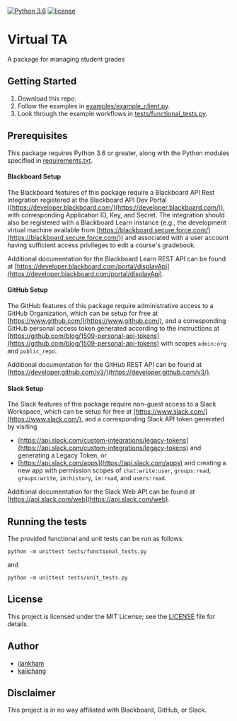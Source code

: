 [![Python 3.6](https://img.shields.io/badge/python-3.6-brightgreen.svg)](#prerequisites)  [![license](https://img.shields.io/badge/license-MIT%20License-blue.svg)](LICENSE)

# Virtual TA
A package for managing student grades

## Getting Started

1. Download this repo.
2. Follow the examples in [examples/example_client.py](examples/example_client.py).
3. Look through the example workflows in [tests/functional_tests.py](tests/functional_tests.py).

## Prerequisites

This package requires Python 3.6 or greater, along with the Python modules specified in [requirements.txt](requirements.txt).

#### Blackboard Setup

The Blackboard features of this package require a Blackboard API Rest integration registered at the Blackboard API Dev Portal ([https://developer.blackboard.com/](https://developer.blackboard.com/)), with corresponding Application ID, Key, and Secret. The integration should also be registered with a Blackboard Learn instance (e.g., the development virtual machine available from [https://blackboard.secure.force.com/](https://blackboard.secure.force.com/)) and associated with a user account having sufficient access privileges to edit a course's gradebook.

Additional documentation for the Blackboard Learn REST API can be found at [https://developer.blackboard.com/portal/displayApi](https://developer.blackboard.com/portal/displayApi).

#### GitHub Setup

The GitHub features of this package require administrative access to a GitHub Organization, which can be setup for free at [https://www.github.com/](https://www.github.com/), and a corresponding GitHub personal access token generated according to the instructions at [https://github.com/blog/1509-personal-api-tokens](https://github.com/blog/1509-personal-api-tokens) with scopes `admin:org` and `public_repo`.

Additional documentation for the GitHub REST API can be found at [https://developer.github.com/v3/](https://developer.github.com/v3/).

#### Slack Setup

The Slack features of this package require non-guest access to a Slack Workspace, which can be setup for free at [https://www.slack.com/](https://www.slack.com/), and a corresponding Slack API token generated by visiting
- [https://api.slack.com/custom-integrations/legacy-tokens](https://api.slack.com/custom-integrations/legacy-tokens) and generating a Legacy Token, or
- [https://api.slack.com/apps](https://api.slack.com/apps) and creating a new app with permission scopes of `chat:write:user`, `groups:read`, `groups:write`, `im:history`, `im:read`, and `users:read`.

Additional documentation for the Slack Web API can be found at [https://api.slack.com/web](https://api.slack.com/web).

## Running the tests

The provided functional and unit tests can be run as follows:
```
python -m unittest tests/functional_tests.py
```
and
```
python -m unittest tests/unit_tests.py
```

## License
This project is licensed under the MIT License; see the [LICENSE](LICENSE) file for details.

## Author
* [ilankham](https://github.com/ilankham)
* [kaiichang](https://github.com/kaiichang)

## Disclaimer

This project is in no way affiliated with Blackboard, GitHub, or Slack.
